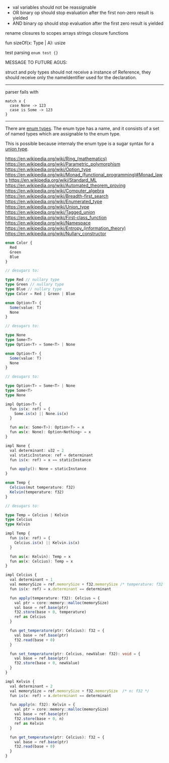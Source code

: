 - val variables should not be reassignable
- OR binary op should stop evaluation after the first non-zero result is yielded
- AND binary op should stop evaluation after the first zero result is yielded

rename closures to scopes
arrays
strings
closure functions

fun sizeOf(x: Type<A> | A): usize

test parsing `enum test {}`

MESSAGE TO FUTURE AGUS:

struct and poly types should not receive a instance of Reference, they should receive only the nameIdentifier used for the declaration.

---

parser fails with

```
match x {
  case None -> 123
  case is Some -> 123
}
```

---

There are [enum types](https://en.wikipedia.org/wiki/Enumerated_type). The enum type has a name, and it consists of a set of named types which are assignable to the enum type.

This is possible because internaly the enum type is a sugar syntax for a [union type](https://en.wikipedia.org/wiki/Tagged_union).

https://en.wikipedia.org/wiki/Ring_(mathematics)
https://en.wikipedia.org/wiki/Parametric_polymorphism
https://en.wikipedia.org/wiki/Option_type
https://en.wikipedia.org/wiki/Monad_(functional_programming)#Monad_laws
https://en.wikipedia.org/wiki/Standard_ML
https://en.wikipedia.org/wiki/Automated_theorem_proving
https://en.wikipedia.org/wiki/Computer_algebra
https://en.wikipedia.org/wiki/Breadth-first_search
https://en.wikipedia.org/wiki/Enumerated_type
https://en.wikipedia.org/wiki/Union_type
https://en.wikipedia.org/wiki/Tagged_union
https://en.wikipedia.org/wiki/First-class_function
https://en.wikipedia.org/wiki/Namespace
https://en.wikipedia.org/wiki/Entropy_(information_theory)
https://en.wikipedia.org/wiki/Nullary_constructor

```ts
enum Color {
  Red
  Green
  Blue
}

// desugars to:

type Red // nullary type
type Green // nullary type
type Blue // nullary type
type Color = Red | Green | Blue
```

```ts
enum Option<T> {
  Some(value: T)
  None
}

// desugars to:

type None
type Some<T>
type Option<T> = Some<T> | None
```

```ts
enum Option<T> {
  Some(value: T)
  None
}

// desugars to:

type Option<T> = Some<T> | None
type Some<T>
type None

impl Option<T> {
  fun is(x: ref) = {
    Some.is(x) || None.is(x)
  }

  fun as(x: Some<T>): Option<T> = x
  fun as(x: None): Option<Nothing> = x
}

impl None {
  val determinant: u32 = 2
  val staticInstance: ref = determinant
  fun is(x: ref) = x == staticInstance

  fun apply(): None = staticInstance
}


```

```ts
enum Temp {
  Celcius(mut temperature: f32)
  Kelvin(temperature: f32)
}

// desugars to:

type Temp = Celcius | Kelvin
type Celcius
type Kelvin

impl Temp {
  fun is(x: ref) = {
    Celcius.is(x) || Kelvin.is(x)
  }

  fun as(x: Kelvin): Temp = x
  fun as(x: Celcius): Temp = x
}

impl Celcius {
  val determinant = 1
  val memorySize = ref.memorySize + f32.memorySize /* temperature: f32 */
  fun is(x: ref) = x.determinant == determinant

  fun apply(temperature: f32): Celcius = {
    val ptr = core::memory::malloc(memorySize)
    val base = ref.base(ptr)
    f32.store(base + 0, temperature)
    ref as Celcius
  }

  fun get_temperature(ptr: Celcius): f32 = {
    val base = ref.base(ptr)
    f32.read(base + 0)
  }

  fun set_temperature(ptr: Celcius, newValue: f32): void = {
    val base = ref.base(ptr)
    f32.store(base + 0, newValue)
  }
}

impl Kelvin {
  val determinant = 2
  val memorySize = ref.memorySize + f32.memorySize  /* n: f32 */
  fun is(x: ref) = x.determinant == determinant

  fun apply(n: f32): Kelvin = {
    val ptr = core::memory::malloc(memorySize)
    val base = ref.base(ptr)
    f32.store(base + 0, n)
    ref as Kelvin
  }

  fun get_temperature(ptr: Celcius): f32 = {
    val base = ref.base(ptr)
    f32.read(base + 0)
  }
}
```
